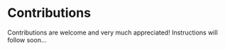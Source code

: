 # Contributions

Contributions are welcome and very much appreciated!
Instructions will follow soon...
